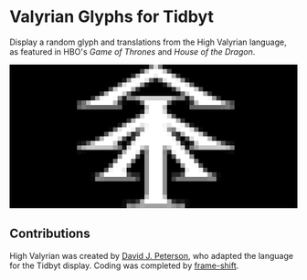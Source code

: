 # Valyrian Glyphs for Tidbyt

Display a random glyph and translations from the High Valyrian language, as featured in HBO's _Game of Thrones_ and _House of the Dragon_.

![Valyrian Glyphs for Tidbyt](valyrian_glyphs.gif)

## Contributions
High Valyrian was created by [David J. Peterson](https://wiki.languageinvention.com/), who adapted the language for the Tidbyt display.
Coding was completed by [frame-shift](https://github.com/frame-shift).
